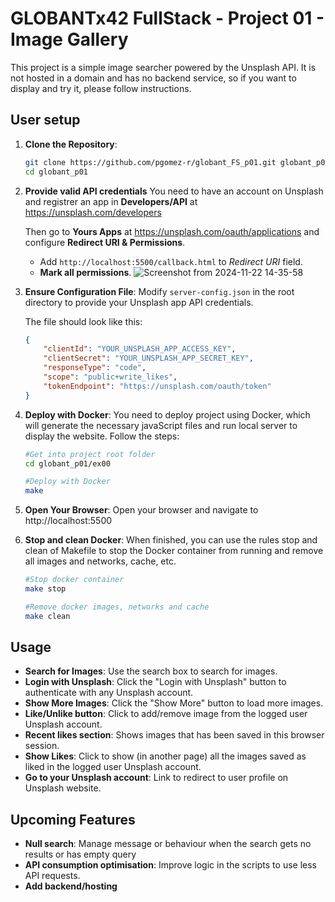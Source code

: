# GLOBANTx42 FullStack - Project 01 - Image Gallery

This project is a simple image searcher powered by the Unsplash API. It is not hosted in a domain and has no backend service, so if you want to display and try it, please follow instructions.

## User setup

1. **Clone the Repository**:
	```sh
	git clone https://github.com/pgomez-r/globant_FS_p01.git globant_p01
	cd globant_p01
	```

2. **Provide valid API credentials**
	You need to have an account on Unsplash and registrer an app in **Developers/API** at https://unsplash.com/developers

	Then go to **Yours Apps** at https://unsplash.com/oauth/applications and configure **Redirect URI & Permissions**.
	- Add `http://localhost:5500/callback.html` to *Redirect URI* field.
	- **Mark all permissions**.
![Screenshot from 2024-11-22 14-35-58](https://github.com/user-attachments/assets/94cbadf5-1407-4180-baad-fb93f4e29c40)

3. **Ensure Configuration File**:
	Modify `server-config.json` in the root directory to provide your Unsplash app API credentials.
	
	The file should look like this:
	```json
	{
		"clientId": "YOUR_UNSPLASH_APP_ACCESS_KEY",
		"clientSecret": "YOUR_UNSPLASH_APP_SECRET_KEY",
		"responseType": "code",
		"scope": "public+write_likes",
		"tokenEndpoint": "https://unsplash.com/oauth/token"
	}
	```

4. **Deploy with Docker**:
	You need to deploy project using Docker, which will generate the necessary javaScript files and run local server to display the website.
	Follow the steps:

	```sh
	#Get into project root folder
	cd globant_p01/ex00

	#Deploy with Docker
	make
	```

5. **Open Your Browser**:
	Open your browser and navigate to http://localhost:5500

6. **Stop and clean Docker**:
	When finished, you can use the rules stop and clean of Makefile to stop the Docker container from running and remove all images and networks, cache, etc.
	```sh
	#Stop docker container
	make stop

	#Remove docker images, networks and cache
	make clean
	```

## Usage

- **Search for Images**: Use the search box to search for images.
- **Login with Unsplash**: Click the "Login with Unsplash" button to authenticate with any Unsplash account.
- **Show More Images**: Click the "Show More" button to load more images.
- **Like/Unlike button**: Click to add/remove image from the logged user Unsplash account.
- **Recent likes section**: Shows images that has been saved in this browser session.
- **Show Likes**: Click to show (in another page) all the images saved as liked in the logged user Unsplash account.
- **Go to your Unsplash account**: Link to redirect to user profile on Unsplash website.

## Upcoming Features

- **Null search**: Manage message or behaviour when the search gets no results or has empty query
- **API consumption optimisation**: Improve logic in the scripts to use less API requests.
- **Add backend/hosting**
